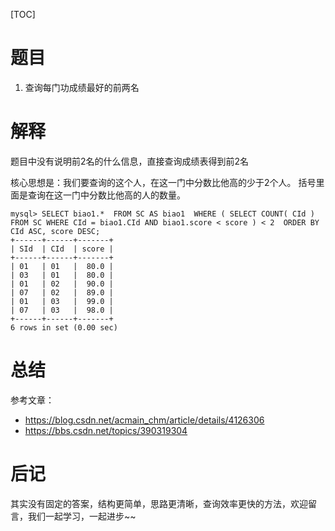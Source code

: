 [TOC]

# 题目
1. 查询每门功成绩最好的前两名

# 解释

题目中没有说明前2名的什么信息，直接查询成绩表得到前2名

核心思想是：我们要查询的这个人，在这一门中分数比他高的少于2个人。
括号里面是查询在这一门中分数比他高的人的数量。

```mysql
mysql> SELECT biao1.*  FROM SC AS biao1  WHERE ( SELECT COUNT( CId ) FROM SC WHERE CId = biao1.CId AND biao1.score < score ) < 2  ORDER BY CId ASC, score DESC;
+------+------+-------+
| SId  | CId  | score |
+------+------+-------+
| 01   | 01   |  80.0 |
| 03   | 01   |  80.0 |
| 01   | 02   |  90.0 |
| 07   | 02   |  89.0 |
| 01   | 03   |  99.0 |
| 07   | 03   |  98.0 |
+------+------+-------+
6 rows in set (0.00 sec)
```



# 总结

参考文章：

- <https://blog.csdn.net/acmain_chm/article/details/4126306>
- <https://bbs.csdn.net/topics/390319304>

# 后记

其实没有固定的答案，结构更简单，思路更清晰，查询效率更快的方法，欢迎留言，我们一起学习，一起进步~~



